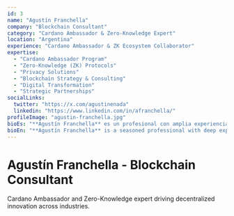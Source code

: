 ```yaml
---
id: 3
name: "Agustín Franchella"
company: "Blockchain Consultant"
category: "Cardano Ambassador & Zero-Knowledge Expert"
location: "Argentina"
experience: "Cardano Ambassador & ZK Ecosystem Collaborator"
expertise:
  - "Cardano Ambassador Program"
  - "Zero-Knowledge (ZK) Protocols"
  - "Privacy Solutions"
  - "Blockchain Strategy & Consulting"
  - "Digital Transformation"
  - "Strategic Partnerships"
socialLinks:
  twitter: "https://x.com/agustinenada"
  linkedin: "https://www.linkedin.com/in/afranchella/"
profileImage: "agustin-franchella.jpg"
bioEs: "**Agustín Franchella** es un profesional con amplia experiencia en el cruce entre finanzas tradicionales, blockchain y tecnologías descentralizadas. Como **Cardano Ambassador** y actual colaborador en el ecosistema de **Zero-Knowledge (ZK)** y privacidad, Agustín trabaja impulsando la adopción de soluciones descentralizadas que transforman industrias. A lo largo de su carrera ha construido alianzas estratégicas, promovido la transformación digital y asesorado tanto a startups como a grandes organizaciones sobre cómo integrar blockchain de manera efectiva. Su enfoque combina visión de negocios, innovación tecnológica y liderazgo con propósito. Apasionado por la intersección entre creatividad y tecnología, Agustín busca constantemente formas de generar valor a través de la colaboración, la innovación y el impacto sostenible."
bioEn: "**Agustín Franchella** is a seasoned professional with deep expertise at the intersection of traditional finance, blockchain, and decentralized technologies. As a **Cardano Ambassador** and active contributor to the **Zero-Knowledge (ZK)** and privacy ecosystem, he is committed to advancing the adoption of decentralized solutions that are shaping the future of innovation. Throughout his career, Agustín has forged strategic partnerships, driven digital transformation, and helped organizations—from startups to enterprises—embrace blockchain technology with confidence and purpose. Thriving in dynamic and tech-driven environments, he combines business acumen with creativity, always seeking impactful ways to unlock value through innovation, collaboration, and strategic leadership."
---
```


# Agustín Franchella - Blockchain Consultant

Cardano Ambassador and Zero-Knowledge expert driving decentralized innovation across industries.